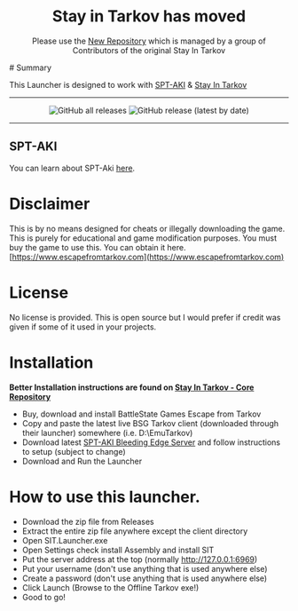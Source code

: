 <div align=center style="text-align: center;">
<h1> Stay in Tarkov has moved </h1>
Please use the <a href="https://github.com/stayintarkov/SIT.Launcher">New Repository</a> which is managed by a group of Contributors of the original Stay In Tarkov
</div>

﻿# Summary

This Launcher is designed to work with [SPT-AKI](https://dev.sp-tarkov.com/SPT-AKI/Server) & [Stay In Tarkov](https://github.com/paulov-t/SIT.Core)

---

<div align=center>

![GitHub all releases](https://img.shields.io/github/downloads/paulov-t/SIT.Launcher/total) ![GitHub release (latest by date)](https://img.shields.io/github/downloads/paulov-t/SIT.Launcher/latest/total)

</div>

---

## SPT-AKI
You can learn about SPT-Aki [here](https://www.sp-tarkov.com/).

# Disclaimer

This is by no means designed for cheats or illegally downloading the game. This is purely for educational and game modification purposes. You must buy the game to use this. 
You can obtain it here. [https://www.escapefromtarkov.com](https://www.escapefromtarkov.com)

# License
No license is provided. This is open source but I would prefer if credit was given if some of it used in your projects.

# Installation
**Better Installation instructions are found on [Stay In Tarkov - Core Repository](https://github.com/paulov-t/SIT.Core)**
- Buy, download and install BattleState Games Escape from Tarkov
- Copy and paste the latest live BSG Tarkov client (downloaded through their launcher) somewhere (i.e. D:\EmuTarkov)
- Download latest [SPT-AKI Bleeding Edge Server](https://dev.sp-tarkov.com/SPT-AKI/Server) and follow instructions to setup (subject to change)
- Download and Run the Launcher

# How to use this launcher.
- Download the zip file from Releases
- Extract the entire zip file anywhere  except the client directory 
- Open SIT.Launcher.exe
- Open Settings check install Assembly and install SIT
- Put the server address at the top (normally http://127.0.0.1:6969)
- Put your username (don't use anything that is used anywhere else)
- Create a password (don't use anything that is used anywhere else)
- Click Launch (Browse to the Offline Tarkov exe!)
- Good to go! 

